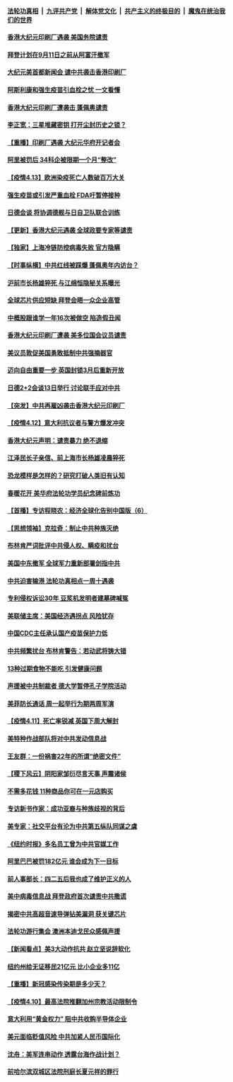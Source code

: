 

####  [法轮功真相](../../../../basic/blob/master/README.md?t=04141401) &nbsp;|&nbsp; [九评共产党](../../../../9ping.md/blob/master/README.md?t=04141401) &nbsp;|&nbsp; [解体党文化](../../../../jtdwh.md/blob/master/README.md?t=04141401)  &nbsp;|&nbsp; [共产主义的终极目的](../../../../gczydzjmd.md/blob/master/README.md?t=04141401) &nbsp;|&nbsp; [魔鬼在统治我们的世界](../../../../mgztzwmdsj.md/blob/master/README.md?t=04141401) 

#### [香港大纪元印刷厂遇袭 美国务院谴责](../pages/nf4514/n12877968.md?t=04141401) 

#### [拜登计划在9月11日之前从阿富汗撤军](../pages/nf4514/n12878312.md?t=04141401) 

#### [大纪元美首都新闻会 谴中共袭击香港印刷厂](../pages/nf4514/n12878005.md?t=04141401) 

#### [阿斯利康和强生疫苗引血栓之忧 一文看懂](../pages/nf4514/n12877717.md?t=04141401) 

#### [香港大纪元印刷厂遭袭击 蓬佩奥谴责](../pages/nf4514/n12877849.md?t=04141401) 

#### [李正宽：三星堆藏密钥 打开尘封历史之锁？](../pages/nf4514/n12877650.md?t=04141401) 

#### [【重播】印刷厂遇袭 大纪元华府开记者会](../pages/nf4514/n12875877.md?t=04141401) 

#### [阿里被罚后 34科企被限期一个月“整改”](../pages/nf4514/n12877363.md?t=04141401) 

#### [【疫情4.13】欧洲染疫死亡人数破百万大关](../pages/nf4514/n12875659.md?t=04141401) 

#### [强生疫苗或引发严重血栓 FDA吁暂停接种](../pages/nf4514/n12877164.md?t=04141401) 

#### [日德会谈 将协调德舰与日自卫队联合训练](../pages/nf4514/n12877081.md?t=04141401) 

#### [【更新】香港大纪元遇袭 全球政要专家等谴责](../pages/nf4514/n12876743.md?t=04141401) 

#### [【独家】上海冷链防控病毒失败 官方隐瞒](../pages/nf4514/n12875017.md?t=04141401) 

#### [【时事纵横】中共红线被踩爆 蓬佩奥年内访台？](../pages/nf4514/n12875748.md?t=04141401) 

#### [沪前市长杨雄猝死 与江绵恒隐秘关系曝光](../pages/nf4514/n12876004.md?t=04141401) 

#### [全球芯片供应短缺 拜登会晤一众企业高管](../pages/nf4514/n12875726.md?t=04141401) 

#### [中概股跟谁学一年16次被做空 陷造假丑闻](../pages/nf4514/n12875753.md?t=04141401) 

#### [香港大纪元印刷厂遭袭 美多位国会议员谴责](../pages/nf4514/n12875719.md?t=04141401) 

#### [美议员敦促美国勇敢抵制中共强摘器官](../pages/nf4514/n12871671.md?t=04141401) 

#### [迈向自由重要一步 英国封锁3月后重新开放](../pages/nf4514/n12874866.md?t=04141401) 

#### [日德2+2会谈13日举行 讨论联手应对中共](../pages/nf4514/n12874750.md?t=04141401) 

#### [【突发】中共再雇凶袭击香港大纪元印刷厂](../pages/nf4514/n12873647.md?t=04141401) 

#### [【疫情4.12】意大利抗议者与警方爆发冲突](../pages/nf4514/n12874304.md?t=04141401) 

#### [香港大纪元声明：谴责暴力 绝不退缩](../pages/nf4514/n12874527.md?t=04141401) 

#### [江泽民长子亲信、前上海市长杨雄凌晨猝死](../pages/nf4514/n12874340.md?t=04141401) 

#### [恐龙模样是怎样的？研究打破人类旧有认知](../pages/nf4514/n12873373.md?t=04141401) 

#### [春暖花开 美华府法轮功学员纪念碑前炼功](../pages/nf4514/n12873078.md?t=04141401) 

#### [【首播】专访程晓农：经济全球化告别中国版（6）](../pages/nf4514/n12871927.md?t=04141401) 

#### [【思想领袖】克拉奇：制止中共种族灭绝](../pages/nf4514/n12859898.md?t=04141401) 

#### [布林肯严词批评中共侵人权、瞒疫和扰台](../pages/nf4514/n12873017.md?t=04141401) 

#### [美国中东撤军 全球军力重新部署剑指中共](../pages/nf4514/n12873076.md?t=04141401) 

#### [中共迫害输港 法轮功真相点一周十遇袭](../pages/nf4514/n12873029.md?t=04141401) 

#### [专利侵权诉讼30年 豆浆机发明者建墓碑喊冤](../pages/nf4514/n12872880.md?t=04141401) 

#### [美联储主席：美国经济遇拐点 风险犹存](../pages/nf4514/n12872822.md?t=04141401) 

#### [中国CDC主任承认国产疫苗保护力低](../pages/nf4514/n12872646.md?t=04141401) 

#### [中共频繁扰台 布林肯警告：若动武将铸大错](../pages/nf4514/n12872745.md?t=04141401) 

#### [13种过期食物不能吃 引发健康问题](../pages/nf4514/n12871970.md?t=04141401) 

#### [声援被中共制裁者 德大学暂停孔子学院活动](../pages/nf4514/n12872661.md?t=04141401) 

#### [美菲防长通话 周一起举行为期两周军演](../pages/nf4514/n12872506.md?t=04141401) 

#### [【疫情4.11】死亡率锐减 英国下周大解封](../pages/nf4514/n12872308.md?t=04141401) 

#### [美特种作战部队将对中共发动信息战](../pages/nf4514/n12870566.md?t=04141401) 

#### [王友群：一份祸害22年的所谓“绝密文件”](../pages/nf4514/n12871750.md?t=04141401) 

#### [【稷下风云】阴阳家邹衍尽言天事 声震诸侯](../pages/nf4514/n12852461.md?t=04141401) 

#### [不需多花钱 11种商品你可在一元店购买](../pages/nf4514/n12858356.md?t=04141401) 

#### [专访新书作家：成功亚裔与种族歧视的背后](../pages/nf4514/n12872038.md?t=04141401) 

#### [美专家：社交平台有沦为中共第五纵队同谋之虞](../pages/nf4514/n12871560.md?t=04141401) 

#### [《纽约时报》多名员工曾为中共官媒工作](../pages/nf4514/n12871798.md?t=04141401) 

#### [阿里巴巴被罚182亿元 谁会成为下一目标](../pages/nf4514/n12871516.md?t=04141401) 

#### [前人事部长：四二五后我也成了维护正义的人](../pages/nf4514/n12868067.md?t=04141401) 

#### [美中病毒信息战 拜登政府首次谴责中共撒谎](../pages/nf4514/n12871509.md?t=04141401) 

#### [揭密中共高超音速导弹钻美漏洞 获关键芯片](../pages/nf4514/n12870582.md?t=04141401) 

#### [法轮功游行集会 澳洲本迪戈民众感佩声援](../pages/nf4514/n12871131.md?t=04141401) 

#### [【新闻看点】美3大动作抗共 赵立坚说辞软化](../pages/nf4514/n12870336.md?t=04141401) 

#### [纽约州给无证移民21亿元 比小企业多11亿](../pages/nf4514/n12870776.md?t=04141401) 

#### [【重播】新冠感染传染期是多少天？](../pages/nf4514/n12871254.md?t=04141401) 

#### [【疫情4.10】最高法院推翻加州宗教活动限制令](../pages/nf4514/n12871134.md?t=04141401) 

#### [意大利用“黄金权力” 阻中共收购半导体企业](../pages/nf4514/n12870937.md?t=04141401) 

#### [美元面临贬值风险 中共加紧人民币国际化](../pages/nf4514/n12870427.md?t=04141401) 

#### [沈舟：美军连串动作 透露台海作战计划？](../pages/nf4514/n12870256.md?t=04141401) 

#### [前哈尔滨双城区法院刑庭长夏元祥的罪行](../pages/nf4514/n12867059.md?t=04141401) 

